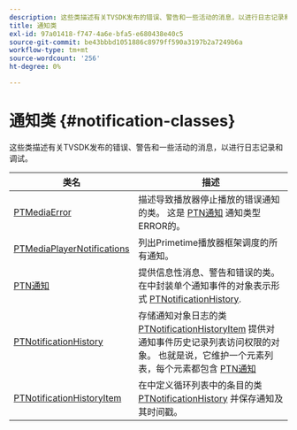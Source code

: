 ```yaml
---
description: 这些类描述有关TVSDK发布的错误、警告和一些活动的消息，以进行日志记录和调试。
title: 通知类
exl-id: 97a01418-f747-4a6e-bfa5-e680438e40c5
source-git-commit: be43bbbd1051886c8979ff590a3197b2a7249b6a
workflow-type: tm+mt
source-wordcount: '256'
ht-degree: 0%

---
```


# 通知类 {#notification-classes}

这些类描述有关TVSDK发布的错误、警告和一些活动的消息，以进行日志记录和调试。

| **类名** | **描述** |
|---|---|
| [PTMediaError](https://help.adobe.com/en_US/primetime/api/psdk/appledoc/Classes/PTMediaError.html) | 描述导致播放器停止播放的错误通知的类。 这是 [PTN通知](https://help.adobe.com/en_US/primetime/api/psdk/appledoc/Classes/PTNotification.html) 通知类型ERROR的。 |
| [PTMediaPlayerNotifications](https://help.adobe.com/en_US/primetime/api/psdk/appledoc/Classes/PTMediaPlayerNotifications.html) | 列出Primetime播放器框架调度的所有通知。 |
| [PTN通知](https://help.adobe.com/en_US/primetime/api/psdk/appledoc/Classes/PTNotification.html) | 提供信息性消息、警告和错误的类。 在中封装单个通知事件的对象表示形式 [PTNotificationHistory](https://help.adobe.com/en_US/primetime/api/psdk/appledoc/Classes/PTNotificationHistory.html). |
| [PTNotificationHistory](https://help.adobe.com/en_US/primetime/api/psdk/appledoc/Classes/PTNotificationHistory.html) | 存储通知对象日志的类 [PTNotificationHistoryItem](https://help.adobe.com/en_US/primetime/api/psdk/appledoc/Classes/PTNotificationHistoryItem.html) 提供对通知事件历史记录列表访问权限的对象。 也就是说，它维护一个元素列表，每个元素都包含 [PTN通知](https://help.adobe.com/en_US/primetime/api/psdk/appledoc/Classes/PTNotification.html) |
| [PTNotificationHistoryItem](https://help.adobe.com/en_US/primetime/api/psdk/appledoc/Classes/PTNotificationHistoryItem.html) | 在中定义循环列表中的条目的类 [PTNotificationHistory](https://help.adobe.com/en_US/primetime/api/psdk/appledoc/Classes/PTNotificationHistory.html) 并保存通知及其时间戳。 |
